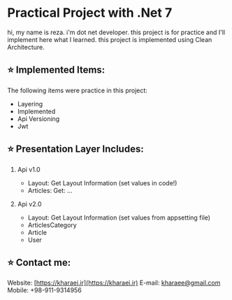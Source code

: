 # Practical Project with .Net 7
hi, my name is reza. i'm dot net developer.
this project is for practice and I'll implement here what I learned. 
this project is implemented using Clean Architecture.

## :star: Implemented Items:
The following items were practice in this project:
- Layering
- Implemented 
- Api Versioning
- Jwt

## :star: Presentation Layer Includes: 
1. Api v1.0
   - Layout: Get Layout Information (set values in code!)
   - Articles: Get: ...

2. Api v2.0
   - Layout: Get Layout Information (set values from appsetting file)
   - ArticlesCategory
   - Article
   - User

## :star: Contact me:
Website: [https://kharaei.ir](https://kharaei.ir)
E-mail: [kharaee@gmail.com](mailto:kharaee@gmail.com)
Mobile: +98-911-9314956